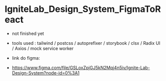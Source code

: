 # IgniteLab_Design_System_FigmaToReact


- not finished yet
- tools used :  tailwind  / postcss / autoprefixer / storybook / clsx / Radix UI / Axios / mock service worker


- link do figma:
- https://www.figma.com/file/GSLoxZpjGJ5kN2Mqj4n5iv/Ignite-Lab-Design-System?node-id=0%3A1
